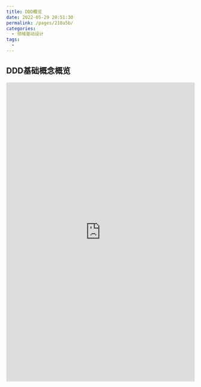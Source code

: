 ```yaml
---
title: DDD概览
date: 2022-05-29 20:51:30
permalink: /pages/210a5b/
categories:
  - 领域驱动设计
tags:
  - 
---
```


## DDD基础概念概览

<iframe src="https://www.processon.com/view/link/629309f41efad45e083c557d" width="100%" height="800" frameborder="0" scrolling="No" leftmargin="0" topmargin="0"></iframe>
